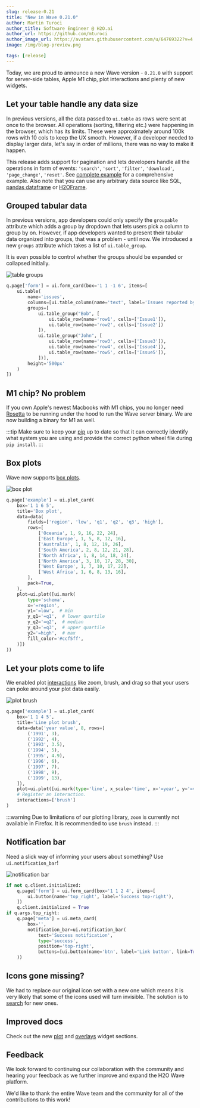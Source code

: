 ```yaml
---
slug: release-0.21
title: "New in Wave 0.21.0"
author: Martin Turoci
author_title: Software Engineer @ H2O.ai
author_url: https://github.com/mturoci
author_image_url: https://avatars.githubusercontent.com/u/64769322?v=4
image: /img/blog-preview.png

tags: [release]
---
```


Today, we are proud to announce a new Wave version - `0.21.0` with support for server-side tables, Apple M1 chip, plot interactions and plenty of new widgets.

<!--truncate-->

## Let your table handle any data size

In previous versions, all the data passed to `ui.table` as rows were sent at once to the browser. All operations (sorting, filtering etc.) were happening in the browser, which has its limits. These were approximately around 100k rows with 10 cols to keep the UX smooth. However, if a developer needed to display larger data, let's say in order of millions, there was no way to make it happen.

This release adds support for pagination and lets developers handle all the operations in form of events: `'search'`, `'sort'`, `'filter'`, `'download'`, `'page_change'`, `'reset'`. See [complete example](/docs/examples/table-pagination) for a comprehensive example. Also note that you can use any arbitrary data source like SQL, [pandas dataframe](/docs/examples/table-pagination-pandas) or [H2OFrame](/docs/examples/table-pagination-h2o3).

## Grouped tabular data

In previous versions, app developers could only specify the `groupable` attribute which adds a group by dropdown that lets users pick a column to group by on. However, if app developers wanted to present their tabular data organized into groups, that was a problem - until now. We introduced a new `groups` attribute which takes a list of `ui.table_group`.

It is even possible to control whether the groups should be expanded or collapsed initially.

![table groups](assets/2022-04-13/table-groups.png)

```py
q.page['form'] = ui.form_card(box='1 1 -1 6', items=[
    ui.table(
        name='issues',
        columns=[ui.table_column(name='text', label='Issues reported by')],
        groups=[
            ui.table_group("Bob", [
                ui.table_row(name='row1', cells=['Issue1']),
                ui.table_row(name='row2', cells=['Issue2'])
            ]),
            ui.table_group("John", [
                ui.table_row(name='row3', cells=['Issue3']),
                ui.table_row(name='row4', cells=['Issue4']),
                ui.table_row(name='row5', cells=['Issue5']),
            ])],
        height='500px'
    )
])
```

## M1 chip? No problem

If you own Apple's newest Macbooks with M1 chips, you no longer need [Rosetta](https://en.wikipedia.org/wiki/Rosetta_(software)) to be running under the hood to run the Wave server binary. We are now building a binary for M1 as well.

:::tip
Make sure to keep your [pip](https://pypi.org/project/pip/) up to date so that it can correctly identify what system you are using and provide the correct python wheel file during `pip install`.
:::

## Box plots

Wave now supports [box plots](https://en.wikipedia.org/wiki/Box_plot).

![box plot](assets/2022-04-13/box-plot.png)

```py
q.page['example'] = ui.plot_card(
    box='1 1 6 5',
    title='Box plot',
    data=data(
        fields=['region', 'low', 'q1', 'q2', 'q3', 'high'],
        rows=[
            ['Oceania', 1, 9, 16, 22, 24],
            ['East Europe', 1, 5, 8, 12, 16],
            ['Australia', 1, 8, 12, 19, 26],
            ['South America', 2, 8, 12, 21, 28],
            ['North Africa', 1, 8, 14, 18, 24],
            ['North America', 3, 10, 17, 28, 30],
            ['West Europe', 1, 7, 10, 17, 22],
            ['West Africa', 1, 6, 8, 13, 16],
        ],
        pack=True,
    ),
    plot=ui.plot([ui.mark(
        type='schema',
        x='=region',
        y1='=low',  # min
        y_q1='=q1',  # lower quartile
        y_q2='=q2',  # median
        y_q3='=q3',  # upper quartile
        y2='=high',  # max
        fill_color='#ccf5ff',
    )])
))
```

## Let your plots come to life

We enabled plot [interactions](docs/widgets/plots/interactions) like zoom, brush, and drag so that your users can poke around your plot data easily.

![plot brush](assets/2022-04-13/plot_interaction_brush.gif)

```py
q.page['example'] = ui.plot_card(
    box='1 1 4 5',
    title='Line plot brush',
    data=data('year value', 8, rows=[
        ('1991', 3),
        ('1992', 4),
        ('1993', 3.5),
        ('1994', 5),
        ('1995', 4.9),
        ('1996', 6),
        ('1997', 7),
        ('1998', 9),
        ('1999', 13),
    ]),
    plot=ui.plot([ui.mark(type='line', x_scale='time', x='=year', y='=value', y_min=0)]),
    # Register an interaction.
    interactions=['brush']
)
```

:::warning
Due to limitations of our plotting library, `zoom` is currently not available in Firefox. It is recommended to use `brush` instead.
:::

## Notification bar

Need a slick way of informing your users about something? Use `ui.notification_bar`!

![notification bar](assets/2022-04-13/notification_bar.gif)

```py
if not q.client.initialized:
    q.page['form'] = ui.form_card(box='1 1 2 4', items=[
        ui.button(name='top_right', label='Success top-right'),
    ])
    q.client.initialized = True
if q.args.top_right:
    q.page['meta'] = ui.meta_card(
        box='',
        notification_bar=ui.notification_bar(
            text='Success notification',
            type='success',
            position='top-right',
            buttons=[ui.button(name='btn', label='Link button', link=True)]
    ))
```

## Icons gone missing?

We had to replace our original icon set with a new one which means it is very likely that some of the icons used will turn invisible. The solution is to [search](/docs/icons) for new ones.

## Improved docs

Check out the new [plot](/docs/widgets/plots/overview) and [overlays](/docs/widgets/overlays/dialog) widget sections.

## Feedback

We look forward to continuing our collaboration with the community and hearing your feedback as we further improve and expand the H2O Wave platform.

We'd like to thank the entire Wave team and the community for all of the contributions to this work!
